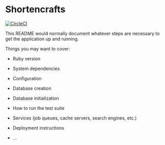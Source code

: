 # Shortencrafts

[![CircleCI](https://circleci.com/gh/Dimetriu/url-shortener-rails.svg?style=svg)](https://circleci.com/gh/Dimetriu/url-shortener-rails)

This README would normally document whatever steps are necessary to get the
application up and running.

Things you may want to cover:

* Ruby version

* System dependencies

* Configuration

* Database creation

* Database initialization

* How to run the test suite

* Services (job queues, cache servers, search engines, etc.)

* Deployment instructions

* ...
